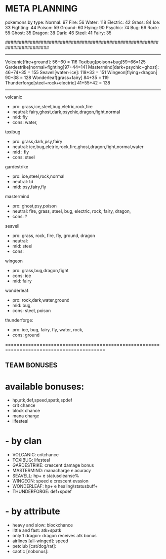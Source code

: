 # META PLANNING

pokemons by type:
Normal: 97
Fire: 56
Water: 118
Electric: 42
Grass: 84
Ice: 33
Fighting: 44
Poison: 59
Ground: 60
Flying: 90
Psychic: 74
Bug: 66
Rock: 55
Ghost: 35
Dragon: 38
Dark: 46
Steel: 41
Fairy: 35

########################################################################

---

Volcanic[fire+ground]: 56+60 = 116
Toxibug[poison+bug]59+66=125
Gardestrike[normal+fighting]97+44=141
Mastermind[dark+psychic+ghost]: 46+74+35 = 155
Seavell[water+ice]: 118+33 = 151
Wingeon[flying+dragon] 90+38 = 128
Wonderleaf[grass+fairy] 84+35 = 119
Thunderforge[steel+rock+electric] 41+55+42 = 138

---

volcanic

- pro: grass,ice,steel,bug,eletric,rock,fire
- neutral: fairy,ghost,dark,psychic,dragon,fight,normal
- mid: fly
- cons: water,

toxibug

- pro: grass,dark,psy,fairy
- neutral: ice,bug,eletric,rock,fire,ghost,dragon,fight,normal,water
- mid : fly
- cons: steel

gardestrike

- pro: ice,steel,rock,normal
- neutral: td
- mid: psy,fairy,fly

mastermind

- pro: ghost,psy,poison
- neutral: fire, grass, steel, bug, electric, rock, fairy, dragon,
- cons: ?

seavell

- pro: grass, rock, fire, fly, ground, dragon
- neutral:
- mid: steel
- cons:

wingeon

- pro: grass,bug,dragon,fight
- cons: ice
- mid: fairy

wonderleaf:

- pro: rock,dark,water,ground
- mid: bug,
- cons: steel, poison

thunderforge:

- pro: ice, bug, fairy, fly, water, rock,
- cons: ground

=========================================================================================

## TEAM BONUSES

# available bonuses:

- hp,atk,def,speed,spatk,spdef
- crit chance
- block chance
- mana charge
- lifesteal

# - by clan

- VOLCANIC: critchance
- TOXIBUG: lifesteal
- GARDESTRIKE: crescent damage bonus
- MASTERMIND: manacharge e acuracy
- SEAVELL: hp+ e statuscleanse%
- WINGEON: speed e crescent evasion
- WONDERLEAF: hp+ e healing\statusbuff+
- THUNDERFORGE: def+spdef

# - by attribute

- heavy and slow: blockchance
- little and fast: atk+spatk
- only 1 dragon: dragon receives atk bonus
- airlines [all-winged]: speed
- petclub [cat/dog/rat]:
- caotic [nobonus]:
